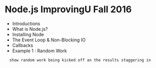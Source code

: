 # Node.js ImprovingU Fall 2016

- Introductions
- What is Node.js?
- Installing Node
- The Event Loop & Non-Blocking IO
- Callbacks
- Example 1 : Random Work
```
  show random work being kicked off an the results staggering in
```


